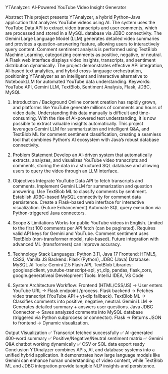 YTAnalyzer: AI-Powered YouTube Video Insight Generator


Abstract
This project presents YTAnalyzer, a hybrid Python–Java application that analyzes YouTube videos using AI. The system uses the YouTube Data API to extract video transcripts and user comments, which are processed and stored in a MySQL database via JDBC connectivity. The Gemini Large Language Model (LLM) generates detailed video summaries and provides a question-answering feature, allowing users to interactively query content. Comment sentiment analysis is performed using TextBlob Machine Learning, categorizing comments as positive, negative, or neutral. A Flask web interface displays video insights, transcripts, and sentiment distribution dynamically. The project demonstrates effective API integration, AI-based text analytics, and hybrid cross-language orchestration, positioning YTAnalyzer as an intelligent and interactive alternative to NotebookLLM for automated YouTube data understanding.
Keywords:
YouTube API, Gemini LLM, TextBlob, Sentiment Analysis, Flask, JDBC, MySQL

1. Introduction / Background
Online content creation has rapidly grown, and platforms like YouTube generate millions of comments and hours of video daily. Understanding this data manually is difficult and time-consuming. With the rise of AI-powered text understanding, it is now possible to extract valuable insights automatically. This project leverages Gemini LLM for summarization and intelligent Q&A, and TextBlob ML for comment sentiment classification, creating a seamless tool that combines Python’s AI ecosystem with Java’s robust database connectivity.
2. Problem Statement
Develop an AI-driven system that automatically extracts, analyzes, and visualizes YouTube video transcripts and comments, storing the data in a structured SQL database and allowing users to query the video through an LLM interface.
3. Objectives
Integrate YouTube Data API to fetch transcripts and comments.
Implement Gemini LLM for summarization and question answering.
Use TextBlob ML to classify comments by sentiment.
Establish JDBC-based MySQL connectivity for comment data persistence.
Create a Flask-based web interface for interactive visualization.
(Future Enhancement) Automate SQL query execution via Python-triggered Java connectors.
4. Scope & Limitations
Works for public YouTube videos in English.
Limited to the first 100 comments per API fetch (can be paginated).
Requires valid API keys for Gemini and YouTube.
Comment sentiment uses TextBlob (non-transformer model, rule-based).
Future integration with advanced ML (transformers) can improve accuracy.

5. Technology Stack
Languages: Python 3.11, Java 17
Frontend: HTML5, CSS3, Vanilla JS
Backend: Flask (Python), JDBC (Java)
Database: MySQL
AI Tools: Gemini 2.5 Flash API, TextBlob
Libraries: googleapiclient, youtube-transcript-api, yt_dlp, pandas, flask_cors, google.generativeai
Development Tools: IntelliJ IDEA, VS Code

7. System Architecture
Workflow:
Frontend (HTML/CSS/JS) → User enters YouTube URL → Flask endpoint /process.
Flask backend → Fetches video transcript (YouTube API + yt-dlp fallback).
TextBlob ML → Classifies comments into positive, negative, neutral.
Gemini LLM → Generates detailed summary + answers user questions.
Java JDBC Connector → Saves analyzed comments into MySQL database (triggered via Python subprocess or connector).
Flask → Returns JSON to frontend → Dynamic visualization.

Output Visualization
✅ Transcript fetched successfully
✅ AI-generated 400-word summary
✅ Positive/Negative/Neutral sentiment matrix
✅ Gemini Q&A chatbot working dynamically
✅ CSV or SQL data export ready
Conclusion
YTAnalyzer combines APIs, AI, and database systems into a unified hybrid application. It demonstrates how large language models like Gemini can enhance human understanding of video content, while TextBlob ML and JDBC integration provide tangible NLP insights and persistence.
